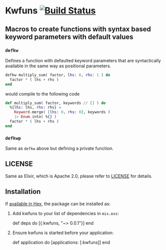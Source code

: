 # Kwfuns [![Build Status](https://travis-ci.org/RobertDober/lab42_defkw.svg?branch=master)](https://travis-ci.org/RobertDober/lab42_defkw)

## Macros to create functions with syntax based keyword parameters with default values


###  `defkw`

Defines a function with defaulted keyword parameters that are syntactically
available in the same way as positional parameters.

```elixir
defkw multiply_sum( factor, lhs: 0, rhs: 1 ) do
  factor * ( lhs + rhs )
end
```

would compile to the following code

```elixir
def multiply_sum( factor, keywords // [] ) do
  %{lhs: lhs, rhs: rhs} =
    Keyword.merge( [lhs: 0, rhs: 0], keywords ) 
    |> Enum.into( %{} )
  factor * ( lhs + rhs )
end
```

### `defkwp`

Same as `defkw` above but defining a private function.

## LICENSE

Same as Elixir, which is Apache 2.0, please refer to [LICENSE](LICENSE) for details.

## Installation

If [available in Hex](https://hex.pm/docs/publish), the package can be installed as:

  1. Add kwfuns to your list of dependencies in `mix.exs`:

        def deps do
          [{:kwfuns, "~> 0.0.1"}]
        end

  2. Ensure kwfuns is started before your application:

        def application do
          [applications: [:kwfuns]]
        end
